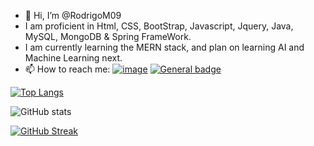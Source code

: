 - 👋 Hi, I’m @RodrigoM09
- I am proficient in Html, CSS, BootStrap, Javascript, Jquery, Java, MySQL, MongoDB & Spring FrameWork.
- I am currently learning the MERN stack, and plan on learning AI and Machine Learning next.
- 📫 How to reach me:
<a href="mailto:rodrigo.nmn.marquez@gmail.com">![image](https://img.shields.io/badge/Gmail-D14836?style=for-the-badge&logo=gmail&logoColor=white)</a> <a href="www.linkedin.com/in/rodrigo-marquez-12b797159">![General badge](https://img.shields.io/badge/LinkedIn-0077B5?style=for-the-badge&logo=linkedin&logoColor=white)</a>

<!---
RodrigoM09/RodrigoM09 is a ✨ special ✨ repository because its `README.md` (this file) appears on your GitHub profile.
You can click the Preview link to take a look at your changes.
--->
[![Top Langs](https://github-readme-stats.vercel.app/api/top-langs/?username=RodrigoM09&layout=compact)](https://github.com/anuraghazra/github-readme-stats)

![GitHub stats](https://github-readme-stats.vercel.app/api?username=RodrigoM09&show_icons=true&theme=radical)

[![GitHub Streak](https://streak-stats.demolab.com/?user=RodrigoM09&theme=dark)](https://git.io/streak-stats)
